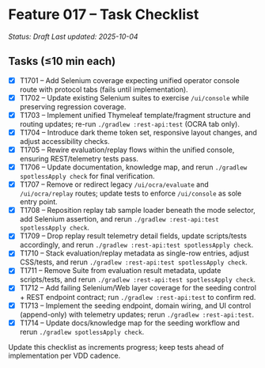 # Feature 017 – Task Checklist

_Status: Draft_
_Last updated: 2025-10-04_

## Tasks (≤10 min each)
- [x] T1701 – Add Selenium coverage expecting unified operator console route with protocol tabs (fails until implementation).
- [x] T1702 – Update existing Selenium suites to exercise `/ui/console` while preserving regression coverage.
- [x] T1703 – Implement unified Thymeleaf template/fragment structure and routing updates; re-run `./gradlew :rest-api:test` (OCRA tab only).
- [x] T1704 – Introduce dark theme token set, responsive layout changes, and adjust accessibility checks.
- [x] T1705 – Rewire evaluation/replay flows within the unified console, ensuring REST/telemetry tests pass.
- [x] T1706 – Update documentation, knowledge map, and rerun `./gradlew spotlessApply check` for final verification.
- [x] T1707 – Remove or redirect legacy `/ui/ocra/evaluate` and `/ui/ocra/replay` routes; update tests to enforce `/ui/console` as sole entry point.
- [x] T1708 – Reposition replay tab sample loader beneath the mode selector, add Selenium assertion, and rerun `./gradlew :rest-api:test spotlessApply check`.
- [x] T1709 – Drop replay result telemetry detail fields, update scripts/tests accordingly, and rerun `./gradlew :rest-api:test spotlessApply check`.
- [x] T1710 – Stack evaluation/replay metadata as single-row entries, adjust CSS/tests, and rerun `./gradlew :rest-api:test spotlessApply check`.
- [x] T1711 – Remove Suite from evaluation result metadata, update scripts/tests, and rerun `./gradlew :rest-api:test spotlessApply check`.
- [x] T1712 – Add failing Selenium/Web layer coverage for the seeding control + REST endpoint contract; run `./gradlew :rest-api:test` to confirm red.
- [x] T1713 – Implement the seeding endpoint, domain wiring, and UI control (append-only) with telemetry updates; rerun `./gradlew :rest-api:test`.
- [x] T1714 – Update docs/knowledge map for the seeding workflow and rerun `./gradlew spotlessApply check`.

Update this checklist as increments progress; keep tests ahead of implementation per VDD cadence.
